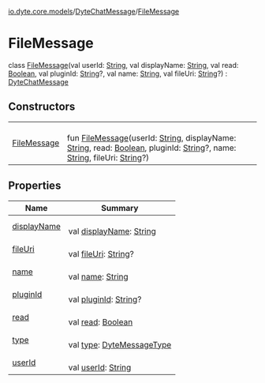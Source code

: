 [io.dyte.core.models](../../index.md)/[DyteChatMessage](../index.md)/[FileMessage](index.md)

# FileMessage


class [FileMessage](index.md)(val userId: [String](https://kotlinlang.org/api/latest/jvm/stdlib/kotlin/-string/index.html), val displayName: [String](https://kotlinlang.org/api/latest/jvm/stdlib/kotlin/-string/index.html), val read: [Boolean](https://kotlinlang.org/api/latest/jvm/stdlib/kotlin/-boolean/index.html), val pluginId: [String](https://kotlinlang.org/api/latest/jvm/stdlib/kotlin/-string/index.html)?, val name: [String](https://kotlinlang.org/api/latest/jvm/stdlib/kotlin/-string/index.html), val fileUri: [String](https://kotlinlang.org/api/latest/jvm/stdlib/kotlin/-string/index.html)?) : [DyteChatMessage](../index.md)

## Constructors

| | |
|---|---|
| [FileMessage](-file-message.md) | <br/>fun [FileMessage](-file-message.md)(userId: [String](https://kotlinlang.org/api/latest/jvm/stdlib/kotlin/-string/index.html), displayName: [String](https://kotlinlang.org/api/latest/jvm/stdlib/kotlin/-string/index.html), read: [Boolean](https://kotlinlang.org/api/latest/jvm/stdlib/kotlin/-boolean/index.html), pluginId: [String](https://kotlinlang.org/api/latest/jvm/stdlib/kotlin/-string/index.html)?, name: [String](https://kotlinlang.org/api/latest/jvm/stdlib/kotlin/-string/index.html), fileUri: [String](https://kotlinlang.org/api/latest/jvm/stdlib/kotlin/-string/index.html)?) |

## Properties

| Name | Summary |
|---|---|
| [displayName](../display-name.md) | <br/>val [displayName](../display-name.md): [String](https://kotlinlang.org/api/latest/jvm/stdlib/kotlin/-string/index.html) |
| [fileUri](file-uri.md) | <br/>val [fileUri](file-uri.md): [String](https://kotlinlang.org/api/latest/jvm/stdlib/kotlin/-string/index.html)? |
| [name](name.md) | <br/>val [name](name.md): [String](https://kotlinlang.org/api/latest/jvm/stdlib/kotlin/-string/index.html) |
| [pluginId](../plugin-id.md) | <br/>val [pluginId](../plugin-id.md): [String](https://kotlinlang.org/api/latest/jvm/stdlib/kotlin/-string/index.html)? |
| [read](../read.md) | <br/>val [read](../read.md): [Boolean](https://kotlinlang.org/api/latest/jvm/stdlib/kotlin/-boolean/index.html) |
| [type](../type.md) | <br/>val [type](../type.md): [DyteMessageType](../../-dyte-message-type/index.md) |
| [userId](../user-id.md) | <br/>val [userId](../user-id.md): [String](https://kotlinlang.org/api/latest/jvm/stdlib/kotlin/-string/index.html) |
